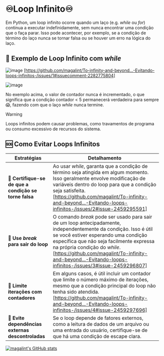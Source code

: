 # ♾Loop Infinito♾

Em Python, um loop infinito ocorre quando  um laço (e.g. _while_ ou _for_) continua a executar indefinidamente, sem nunca encontrar uma condição que o faça parar. Isso pode acontecer, por exemplo, se a condição de término do laço nunca se tornar falsa ou se houver um erro na lógica do laço. 

## 🎯 Exemplo de Loop Infinito com _while_
![image](https://github.com/user-attachments/assets/eb675f29-c703-4df5-9d91-53cef18c1fce)
[https://github.com/magalint/To-infinity-and-beyond...-Evitando-loops-infinitos-/issues/1#issuecomment-2282775804]

![image](https://github.com/user-attachments/assets/35b861eb-a2d9-4442-97b9-71da089206e2)

No exemplo acima, o valor de contador nunca é incrementado, o que significa que a condição contador < 5 permanecerá verdadeira para sempre😱, fazendo com que o laço _while_ nunca termine.

> [!WARNING]
> Loops infinitos podem causar problemas, como travamentos de programa ou consumo excessivo de recursos do sistema.
> 

## 🆘 Como Evitar Loops Infinitos  
| Estratégias    | Detalhamento |
| ------ | ---------|
🧩 **Certifique-se de que a condição se torne falsa**| Ao usar _while_, garanta que a condição de término seja atingida em algum momento. Isso geralmente envolve modificação de variáveis dentro do loop para que a condição seja satisfeita.  [https://github.com/magalint/To-infinity-and-beyond...-Evitando-loops-infinitos-/issues/2#issue-2459295591] |
🧩 **Use _break_ para sair do loop** | O comando _break_ pode ser usado para sair de um loop antecipadamente, independentemente da condição. Isso é útil se você estiver esperando uma condição específica que não seja facilmente expressa na própria condição do _while_. [https://github.com/magalint/To-infinity-and-beyond...-Evitando-loops-infinitos-/issues/3#issue-2459296807]  |
🧩 **Limite iterações com contadores** | Em alguns casos, é útil incluir um contador que limite o número máximo de iterações, mesmo que a condição principal do loop não tenha sido atendida. [https://github.com/magalint/To-infinity-and-beyond...-Evitando-loops-infinitos-/issues/4#issue-2459297696] |
🧩 **Evite dependências externas descontroladas** | Se o loop depende de fatores externos, como a leitura de dados de um arquivo ou uma entrada do usuário, certifique-se de que há uma condição de escape clara.

[![magalint's GitHub stats](https://github-readme-stats.vercel.app/api?username=magalint)](https://github.com/magalint/github-readme-stats)









